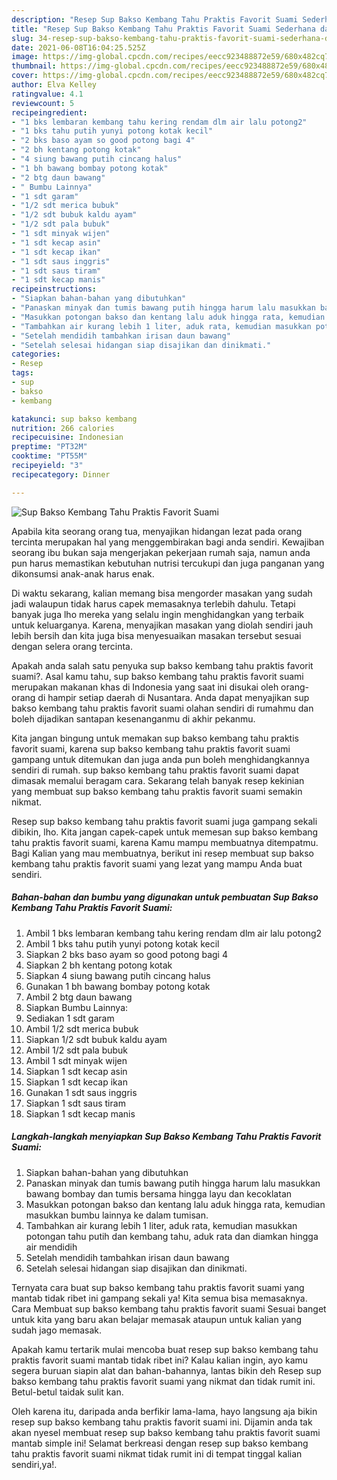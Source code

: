 ```yaml
---
description: "Resep Sup Bakso Kembang Tahu Praktis Favorit Suami Sederhana dan Mudah Dibuat"
title: "Resep Sup Bakso Kembang Tahu Praktis Favorit Suami Sederhana dan Mudah Dibuat"
slug: 34-resep-sup-bakso-kembang-tahu-praktis-favorit-suami-sederhana-dan-mudah-dibuat
date: 2021-06-08T16:04:25.525Z
image: https://img-global.cpcdn.com/recipes/eecc923488872e59/680x482cq70/sup-bakso-kembang-tahu-praktis-favorit-suami-foto-resep-utama.jpg
thumbnail: https://img-global.cpcdn.com/recipes/eecc923488872e59/680x482cq70/sup-bakso-kembang-tahu-praktis-favorit-suami-foto-resep-utama.jpg
cover: https://img-global.cpcdn.com/recipes/eecc923488872e59/680x482cq70/sup-bakso-kembang-tahu-praktis-favorit-suami-foto-resep-utama.jpg
author: Elva Kelley
ratingvalue: 4.1
reviewcount: 5
recipeingredient:
- "1 bks lembaran kembang tahu kering rendam dlm air lalu potong2"
- "1 bks tahu putih yunyi potong kotak kecil"
- "2 bks baso ayam so good potong bagi 4"
- "2 bh kentang potong kotak"
- "4 siung bawang putih cincang halus"
- "1 bh bawang bombay potong kotak"
- "2 btg daun bawang"
- " Bumbu Lainnya"
- "1 sdt garam"
- "1/2 sdt merica bubuk"
- "1/2 sdt bubuk kaldu ayam"
- "1/2 sdt pala bubuk"
- "1 sdt minyak wijen"
- "1 sdt kecap asin"
- "1 sdt kecap ikan"
- "1 sdt saus inggris"
- "1 sdt saus tiram"
- "1 sdt kecap manis"
recipeinstructions:
- "Siapkan bahan-bahan yang dibutuhkan"
- "Panaskan minyak dan tumis bawang putih hingga harum lalu masukkan bawang bombay dan tumis bersama hingga layu dan kecoklatan"
- "Masukkan potongan bakso dan kentang lalu aduk hingga rata, kemudian masukkan bumbu lainnya ke dalam tumisan."
- "Tambahkan air kurang lebih 1 liter, aduk rata, kemudian masukkan potongan tahu putih dan kembang tahu, aduk rata dan diamkan hingga air mendidih"
- "Setelah mendidih tambahkan irisan daun bawang"
- "Setelah selesai hidangan siap disajikan dan dinikmati."
categories:
- Resep
tags:
- sup
- bakso
- kembang

katakunci: sup bakso kembang 
nutrition: 266 calories
recipecuisine: Indonesian
preptime: "PT32M"
cooktime: "PT55M"
recipeyield: "3"
recipecategory: Dinner

---
```



![Sup Bakso Kembang Tahu Praktis Favorit Suami](https://img-global.cpcdn.com/recipes/eecc923488872e59/680x482cq70/sup-bakso-kembang-tahu-praktis-favorit-suami-foto-resep-utama.jpg)

Apabila kita seorang orang tua, menyajikan hidangan lezat pada orang tercinta merupakan hal yang menggembirakan bagi anda sendiri. Kewajiban seorang ibu bukan saja mengerjakan pekerjaan rumah saja, namun anda pun harus memastikan kebutuhan nutrisi tercukupi dan juga panganan yang dikonsumsi anak-anak harus enak.

Di waktu  sekarang, kalian memang bisa mengorder masakan yang sudah jadi walaupun tidak harus capek memasaknya terlebih dahulu. Tetapi banyak juga lho mereka yang selalu ingin menghidangkan yang terbaik untuk keluarganya. Karena, menyajikan masakan yang diolah sendiri jauh lebih bersih dan kita juga bisa menyesuaikan masakan tersebut sesuai dengan selera orang tercinta. 



Apakah anda salah satu penyuka sup bakso kembang tahu praktis favorit suami?. Asal kamu tahu, sup bakso kembang tahu praktis favorit suami merupakan makanan khas di Indonesia yang saat ini disukai oleh orang-orang di hampir setiap daerah di Nusantara. Anda dapat menyajikan sup bakso kembang tahu praktis favorit suami olahan sendiri di rumahmu dan boleh dijadikan santapan kesenanganmu di akhir pekanmu.

Kita jangan bingung untuk memakan sup bakso kembang tahu praktis favorit suami, karena sup bakso kembang tahu praktis favorit suami gampang untuk ditemukan dan juga anda pun boleh menghidangkannya sendiri di rumah. sup bakso kembang tahu praktis favorit suami dapat dimasak memalui beragam cara. Sekarang telah banyak resep kekinian yang membuat sup bakso kembang tahu praktis favorit suami semakin nikmat.

Resep sup bakso kembang tahu praktis favorit suami juga gampang sekali dibikin, lho. Kita jangan capek-capek untuk memesan sup bakso kembang tahu praktis favorit suami, karena Kamu mampu membuatnya ditempatmu. Bagi Kalian yang mau membuatnya, berikut ini resep membuat sup bakso kembang tahu praktis favorit suami yang lezat yang mampu Anda buat sendiri.

<!--inarticleads1-->

##### Bahan-bahan dan bumbu yang digunakan untuk pembuatan Sup Bakso Kembang Tahu Praktis Favorit Suami:

1. Ambil 1 bks lembaran kembang tahu kering rendam dlm air lalu potong2
1. Ambil 1 bks tahu putih yunyi potong kotak kecil
1. Siapkan 2 bks baso ayam so good potong bagi 4
1. Siapkan 2 bh kentang potong kotak
1. Siapkan 4 siung bawang putih cincang halus
1. Gunakan 1 bh bawang bombay potong kotak
1. Ambil 2 btg daun bawang
1. Siapkan  Bumbu Lainnya:
1. Sediakan 1 sdt garam
1. Ambil 1/2 sdt merica bubuk
1. Siapkan 1/2 sdt bubuk kaldu ayam
1. Ambil 1/2 sdt pala bubuk
1. Ambil 1 sdt minyak wijen
1. Siapkan 1 sdt kecap asin
1. Siapkan 1 sdt kecap ikan
1. Gunakan 1 sdt saus inggris
1. Siapkan 1 sdt saus tiram
1. Siapkan 1 sdt kecap manis




<!--inarticleads2-->

##### Langkah-langkah menyiapkan Sup Bakso Kembang Tahu Praktis Favorit Suami:

1. Siapkan bahan-bahan yang dibutuhkan
1. Panaskan minyak dan tumis bawang putih hingga harum lalu masukkan bawang bombay dan tumis bersama hingga layu dan kecoklatan
1. Masukkan potongan bakso dan kentang lalu aduk hingga rata, kemudian masukkan bumbu lainnya ke dalam tumisan.
1. Tambahkan air kurang lebih 1 liter, aduk rata, kemudian masukkan potongan tahu putih dan kembang tahu, aduk rata dan diamkan hingga air mendidih
1. Setelah mendidih tambahkan irisan daun bawang
1. Setelah selesai hidangan siap disajikan dan dinikmati.




Ternyata cara buat sup bakso kembang tahu praktis favorit suami yang mantab tidak ribet ini gampang sekali ya! Kita semua bisa memasaknya. Cara Membuat sup bakso kembang tahu praktis favorit suami Sesuai banget untuk kita yang baru akan belajar memasak ataupun untuk kalian yang sudah jago memasak.

Apakah kamu tertarik mulai mencoba buat resep sup bakso kembang tahu praktis favorit suami mantab tidak ribet ini? Kalau kalian ingin, ayo kamu segera buruan siapin alat dan bahan-bahannya, lantas bikin deh Resep sup bakso kembang tahu praktis favorit suami yang nikmat dan tidak rumit ini. Betul-betul taidak sulit kan. 

Oleh karena itu, daripada anda berfikir lama-lama, hayo langsung aja bikin resep sup bakso kembang tahu praktis favorit suami ini. Dijamin anda tak akan nyesel membuat resep sup bakso kembang tahu praktis favorit suami mantab simple ini! Selamat berkreasi dengan resep sup bakso kembang tahu praktis favorit suami nikmat tidak rumit ini di tempat tinggal kalian sendiri,ya!.

